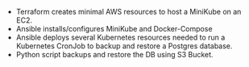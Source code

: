 - Terraform creates minimal AWS resources to host a MiniKube on an EC2.
- Ansible installs/configures MiniKube and Docker-Compose
- Ansible deploys several Kubernetes resources needed to run a Kubernetes CronJob to backup and restore a Postgres database.
- Python script backups and restore the DB using S3 Bucket.
